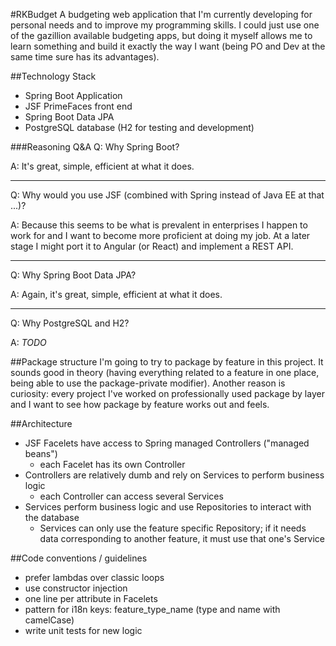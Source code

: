 #RKBudget
A budgeting web application that I'm currently developing for personal needs and to improve my programming skills. 
I could just use one of the gazillion available budgeting apps, but doing it myself allows me to learn something and 
build it exactly the way I want (being PO and Dev at the same time sure has its advantages).

##Technology Stack
- Spring Boot Application
- JSF PrimeFaces front end
- Spring Boot Data JPA
- PostgreSQL database (H2 for testing and development)

###Reasoning Q&A
Q: Why Spring Boot?

A: It's great, simple, efficient at what it does.

***

Q: Why would you use JSF (combined with Spring instead of Java EE at that ...)?

A: Because this seems to be what is prevalent in enterprises I happen to work for and I want to become more proficient at
doing my job. At a later stage I might port it to Angular (or React) and implement a REST API.

***

Q: Why Spring Boot Data JPA?

A: Again, it's great, simple, efficient at what it does.

***

Q: Why PostgreSQL and H2?

A: *TODO*

##Package structure
I'm going to try to package by feature in this project. It sounds good in theory (having everything related to a feature
in one place, being able to use the package-private modifier). Another reason is curiosity: every project I've worked on
professionally used package by layer and I want to see how package by feature works out and feels.

##Architecture
- JSF Facelets have access to Spring managed Controllers ("managed beans")
    - each Facelet has its own Controller
- Controllers are relatively dumb and rely on Services to perform business logic
    - each Controller can access several Services
- Services perform business logic and use Repositories to interact with the database
    - Services can only use the feature specific Repository; if it needs data corresponding to 
    another feature, it must use that one's Service

##Code conventions / guidelines
- prefer lambdas over classic loops
- use constructor injection
- one line per attribute in Facelets
- pattern for i18n keys: feature_type_name (type and name with camelCase)
- write unit tests for new logic